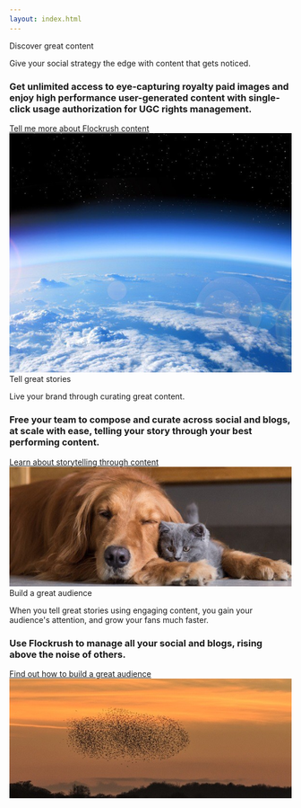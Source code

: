 ```yaml
---
layout: index.html
---
```


<!-- Discover - Tell a story - Build great Audiences -Promote Home Page -->

 <div class="ui vertical">
  <div class="ui stackable grid">
  <div class="eight wide left aligned column nopadding-left-right">
  <div class="ui fluid image">
  <div class="ui ribbon label transparent-ribbon">
  <div class="ui container .small-container ">
  <div class="ui h-bold">
           Discover great content
         </div>
  <p class="p-em-166">
           Give your social strategy the edge with content that gets noticed.
         </p>
  <h3>Get unlimited access to eye-capturing royalty paid images and enjoy high performance user-generated content with single-click usage authorization for UGC rights management.
         </h3>
  <div class="item space-3em">
  <a class="ui blue button button-font-format" href="/resources/?utm_source=tellmorecontent">Tell me more about Flockrush content</a>
</div>
</div>
</div>
  <img src="/img/Earth-discover-great-content-flockrush.jpg" alt="Earth Flockrush Discover Great Content">
</div>
</div>
  <div class="eight wide left aligned column nopadding-left-right">
  <div class="two column row">
  <div class="column">
  <div class="ui fluid image">
  <div class="ui transparent-ribbon ribbon label">
  <div class="ui container small-container-smaller ">
  <div class="ui h-bold">
               Tell great stories</div>
  <p class="p-em-166">
               Live your brand through curating great content.</p>
  <h3>Free your team to compose and curate across <span class="p-notchup">social</span>  and <span class="p-notchup">blogs</span>, at scale with ease, telling your story through your best performing content.</h3>
  <div class="item space-3em">
  <a class="ui blue button button-font-format" href="/resources/?utm_source=tellmorestorytelling">Learn about storytelling through content
</a>
</div>
</div>
</div>
  <img src="/img/DogCat-tell-a-story-flockrush.jpg" alt="Dog Cats Flockrush Tell a Great Story">
</div>
</div>
  <div class="column">
  <div class="ui fluid image">
  <div class="ui transparent-ribbon  ribbon label">
  <div class="ui container small-container-smaller ">
  <div class="ui h-bold">
               Build a great audience</div>
  <p class="p-em-166">
               When you tell great stories using engaging content, you gain your audience's attention, and grow your fans much faster.
             </p>
  <h3>Use Flockrush to manage all your <span class="p-notchup">social</span>  and <span class="p-notchup">blogs</span>, rising above the noise of others.</h3>
  <div class="item space-3em">
  <a class="ui blue button button-font-format" href="/resources/?utm_source=tellmoreaudience">Find out how to build a great audience</a>
</div>
</div>
</div>
  <img src="/img/Starlings-build-a-great-audience-flockrush.jpg" alt="Starling Flockrush Build a Great Audience">
</div>
</div>
</div>
</div>
</div>
</div>
